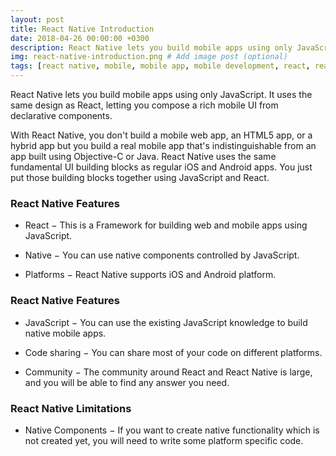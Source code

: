 ```yaml
---
layout: post
title: React Native Introduction
date: 2018-04-26 00:00:00 +0300
description: React Native lets you build mobile apps using only JavaScript. It uses the same design as React, letting you compose a rich mobile UI from declarative components. # Add post description (optional)
img: react-native-introduction.png # Add image post (optional)
tags: [react native, mobile, mobile app, mobile development, react, react native training, learn react native] # add tag
---
```


React Native lets you build mobile apps using only JavaScript. It uses the same design as React, letting you compose a rich mobile UI from declarative components.

With React Native, you don't build a mobile web app, an HTML5 app, or a hybrid app but you build a real mobile app that's indistinguishable from an app built using Objective-C or Java. React Native uses the same fundamental UI building blocks as regular iOS and Android apps. You just put those building blocks together using JavaScript and React.

### React Native Features

* React − This is a Framework for building web and mobile apps using JavaScript.

* Native − You can use native components controlled by JavaScript.

* Platforms − React Native supports iOS and Android platform.

### React Native Features

* JavaScript − You can use the existing JavaScript knowledge to build native mobile apps.

* Code sharing − You can share most of your code on different platforms.

* Community − The community around React and React Native is large, and you will be able to find any answer you need.

### React Native Limitations

* Native Components − If you want to create native functionality which is not created yet, you will need to write some platform specific code.
